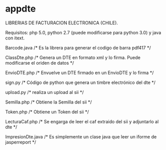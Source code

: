 # appdte
LIBRERIAS DE FACTURACION ELECTRONICA (CHILE).

Requisitos: php 5.0, python 2.7 (puede modificarse para python 3.0) y java con itext.

Barcode.java /* Es la librera para generar el codigo de barra pdf417 */

ClassDte.php /* Genera un DTE en formato xml y lo firma. Puede modificarse el oriden de datos */

EnvioDTE.php /* Envuelve un DTE firmado en un EnvioDTE y lo firma    */

sign.py /* Código de python que genera un timbre electrónico del dte */

upload.py /* realiza un upload al sii */

Semilla.php /* Obtiene la Semilla del sii */

Token.php /* Obtiene un Token del sii */

LecturaCaf.php /* Se engarga de leer el caf extraido del sii y adjuntarlo al dte */

ImpresionDte.java /* Es simplemente un clase java que leer un iforme de jasperreport */
